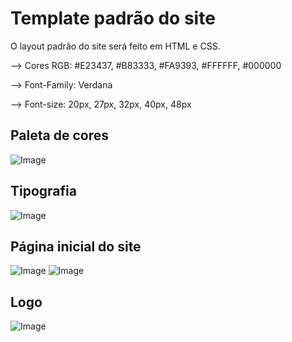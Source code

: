 # Template padrão do site

O layout padrão do site será feito em HTML e CSS.

--> Cores RGB: #E23437, #B83333, #FA9393, #FFFFFF, #000000

--> Font-Family: Verdana

--> Font-size: 20px, 27px, 32px, 40px, 48px

## Paleta de cores

![Image](https://github.com/user-attachments/assets/09491c9c-aa50-497e-8ed6-5c3bdbf5b119)

## Tipografia

![Image](https://github.com/user-attachments/assets/d64f3f55-031a-418e-a4e9-ac7f06f47460)

## Página inicial do site

![Image](https://github.com/user-attachments/assets/e1dd5d4e-2361-4a2f-8c63-ff6e835f8e26)
![Image](https://github.com/user-attachments/assets/311be1cf-55f4-4f3e-beeb-23ef05147a24)

## Logo

![Image](https://github.com/user-attachments/assets/6531b58c-b0bd-4bdb-a20c-42e484e7ce0d)


